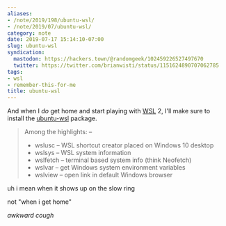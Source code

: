 ```yaml
---
aliases:
- /note/2019/198/ubuntu-wsl/
- /note/2019/07/ubuntu-wsl/
category: note
date: 2019-07-17 15:14:10-07:00
slug: ubuntu-wsl
syndication:
  mastodon: https://hackers.town/@randomgeek/102459226527497670
  twitter: https://twitter.com/brianwisti/status/1151624890707062785
tags:
- wsl
- remember-this-for-me
title: ubuntu-wsl
---
```


And when I *do* get home and start playing with [WSL](../../../card/WSL.md) 2, I'll make sure to install the [ubuntu-wsl](https://packages.ubuntu.com/bionic-updates/ubuntu-wsl) package.

 > 
 > Among the highlights: –
 > 
 > * wslusc – WSL shortcut creator placed on Windows 10 desktop
 > * wslsys – WSL system information
 > * wslfetch – terminal based system info (think Neofetch)
 > * wslvar – get Windows system environment variables
 > * wslview – open link in default Windows browser

uh i mean when it shows up on the slow ring

not "when i get home"

*awkward cough*